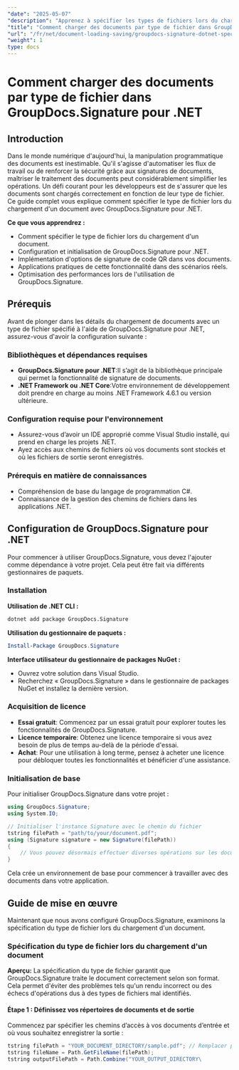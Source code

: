 ```yaml
---
"date": "2025-05-07"
"description": "Apprenez à spécifier les types de fichiers lors du chargement de documents avec GroupDocs.Signature pour .NET. Simplifiez le traitement de vos documents grâce à notre guide étape par étape."
"title": "Comment charger des documents par type de fichier dans GroupDocs.Signature pour .NET ? Un guide complet"
"url": "/fr/net/document-loading-saving/groupdocs-signature-dotnet-specify-file-type-loading/"
"weight": 1
type: docs
---
```

# Comment charger des documents par type de fichier dans GroupDocs.Signature pour .NET

## Introduction

Dans le monde numérique d'aujourd'hui, la manipulation programmatique des documents est inestimable. Qu'il s'agisse d'automatiser les flux de travail ou de renforcer la sécurité grâce aux signatures de documents, maîtriser le traitement des documents peut considérablement simplifier les opérations. Un défi courant pour les développeurs est de s'assurer que les documents sont chargés correctement en fonction de leur type de fichier. Ce guide complet vous explique comment spécifier le type de fichier lors du chargement d'un document avec GroupDocs.Signature pour .NET.

**Ce que vous apprendrez :**
- Comment spécifier le type de fichier lors du chargement d'un document.
- Configuration et initialisation de GroupDocs.Signature pour .NET.
- Implémentation d'options de signature de code QR dans vos documents.
- Applications pratiques de cette fonctionnalité dans des scénarios réels.
- Optimisation des performances lors de l'utilisation de GroupDocs.Signature.

## Prérequis

Avant de plonger dans les détails du chargement de documents avec un type de fichier spécifié à l'aide de GroupDocs.Signature pour .NET, assurez-vous d'avoir la configuration suivante :

### Bibliothèques et dépendances requises
- **GroupDocs.Signature pour .NET**:Il s’agit de la bibliothèque principale qui permet la fonctionnalité de signature de documents.
- **.NET Framework ou .NET Core**:Votre environnement de développement doit prendre en charge au moins .NET Framework 4.6.1 ou version ultérieure.

### Configuration requise pour l'environnement
- Assurez-vous d’avoir un IDE approprié comme Visual Studio installé, qui prend en charge les projets .NET.
- Ayez accès aux chemins de fichiers où vos documents sont stockés et où les fichiers de sortie seront enregistrés.

### Prérequis en matière de connaissances
- Compréhension de base du langage de programmation C#.
- Connaissance de la gestion des chemins de fichiers dans les applications .NET.
  
## Configuration de GroupDocs.Signature pour .NET

Pour commencer à utiliser GroupDocs.Signature, vous devez l'ajouter comme dépendance à votre projet. Cela peut être fait via différents gestionnaires de paquets.

### Installation

**Utilisation de .NET CLI :**
```bash
dotnet add package GroupDocs.Signature
```

**Utilisation du gestionnaire de paquets :**
```powershell
Install-Package GroupDocs.Signature
```

**Interface utilisateur du gestionnaire de packages NuGet :**
- Ouvrez votre solution dans Visual Studio.
- Recherchez « GroupDocs.Signature » dans le gestionnaire de packages NuGet et installez la dernière version.

### Acquisition de licence

- **Essai gratuit**: Commencez par un essai gratuit pour explorer toutes les fonctionnalités de GroupDocs.Signature.
- **Licence temporaire**: Obtenez une licence temporaire si vous avez besoin de plus de temps au-delà de la période d'essai.
- **Achat**: Pour une utilisation à long terme, pensez à acheter une licence pour débloquer toutes les fonctionnalités et bénéficier d'une assistance.

### Initialisation de base

Pour initialiser GroupDocs.Signature dans votre projet :
```csharp
using GroupDocs.Signature;
using System.IO;

// Initialiser l'instance Signature avec le chemin du fichier
tstring filePath = "path/to/your/document.pdf";
using (Signature signature = new Signature(filePath))
{
    // Vous pouvez désormais effectuer diverses opérations sur les documents
}
```

Cela crée un environnement de base pour commencer à travailler avec des documents dans votre application.

## Guide de mise en œuvre

Maintenant que nous avons configuré GroupDocs.Signature, examinons la spécification du type de fichier lors du chargement d'un document.

### Spécification du type de fichier lors du chargement d'un document

**Aperçu:**
La spécification du type de fichier garantit que GroupDocs.Signature traite le document correctement selon son format. Cela permet d'éviter des problèmes tels qu'un rendu incorrect ou des échecs d'opérations dus à des types de fichiers mal identifiés.

#### Étape 1 : Définissez vos répertoires de documents et de sortie

Commencez par spécifier les chemins d’accès à vos documents d’entrée et où vous souhaitez enregistrer la sortie :
```csharp
tstring filePath = "YOUR_DOCUMENT_DIRECTORY/sample.pdf"; // Remplacer par le chemin réel
tstring fileName = Path.GetFileName(filePath);
tstring outputFilePath = Path.Combine("YOUR_OUTPUT_DIRECTORY\